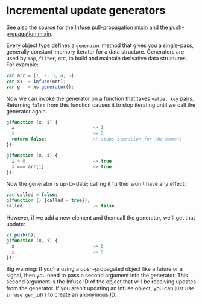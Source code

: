 # Incremental update generators

See also the source for the [Infuse pull-propagation mixin](mixin-pull-src.md)
and the [push-propagation mixin](mixin-push-src.md).

Every object type defines a `generator` method that gives you a single-pass,
generally constant-memory iterator for a data structure. Generators are used by
`map`, `filter`, etc, to build and maintain derivative data structures. For
example:

```js
var arr = [1, 2, 3, 4, 5];
var xs  = infuse(arr);
var g   = xs.generator();
```

Now we can invoke the generator on a function that takes `value, key` pairs.
Returning `false` from this function causes it to stop iterating until we call
the generator again.

```js
g(function (x, i) {
  x                             -> 1
  i                             -> 0
  return false;                 // stops iteration for the moment
});
```

```js
g(function (x, i) {
  i > 0                         -> true
  x === arr[i]                  -> true
});
```

Now the generator is up-to-date; calling it further won't have any effect:

```js
var called = false;
g(function () {called = true});
called                          -> false
```

However, if we add a new element and then call the generator, we'll get that
update:

```js
xs.push(6);
g(function (x, i) {
  x                             -> 6
  i                             -> 5
});
```

Big warning: If you're using a push-propagated object like a future or a
signal, then you need to pass a second argument into the generator. This second
argument is the Infuse ID of the object that will be receiving updates from the
generator. If you aren't updating an Infuse object, you can just use
`infuse.gen_id()` to create an anonymous ID.

